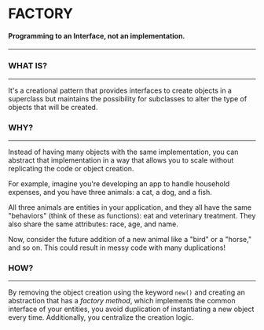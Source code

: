 # FACTORY
#### Programming to an Interface, not an implementation.

------

### WHAT IS?

---
It's a creational pattern that provides interfaces to create objects in a superclass but maintains the possibility for subclasses to alter the type of objects that will be created.

### WHY?

---
Instead of having many objects with the same implementation, you can abstract that implementation in a way that allows you to scale without replicating the code or object creation.

For example, imagine you're developing an app to handle household expenses, and you have three animals: a cat, a dog, and a fish.

All three animals are entities in your application, and they all have the same "behaviors" (think of these as functions): eat and veterinary treatment. They also share the same attributes: race, age, and name.

Now, consider the future addition of a new animal like a "bird" or a "horse," and so on. This could result in messy code with many duplications!

### HOW?

---
By removing the object creation using the keyword `new()` and creating an abstraction that has a *factory method*, which implements the common interface of your entities, you avoid duplication of instantiating a new object every time. Additionally, you centralize the creation logic.